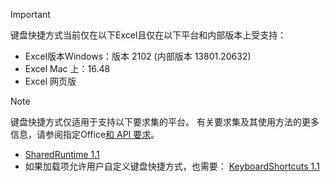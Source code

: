> [!IMPORTANT]
> 键盘快捷方式当前仅在以下Excel且仅在以下平台和内部版本上受支持：
>
>- Excel版本Windows：版本 2102 (内部版本 13801.20632) 
>- Excel Mac 上：16.48
>- Excel 网页版

> [!NOTE]
> 键盘快捷方式仅适用于支持以下要求集的平台。 有关要求集及其使用方法的更多信息，请参阅指定Office[和 API 要求](../develop/specify-office-hosts-and-api-requirements.md)。
>
> - [SharedRuntime 1.1](/javascript/api/requirement-sets/shared-runtime-requirement-sets)
> - 如果加载项允许用户自定义键盘快捷方式，也需要： [KeyboardShortcuts 1.1](/javascript/api/requirement-sets/keyboard-shortcuts-requirement-sets)